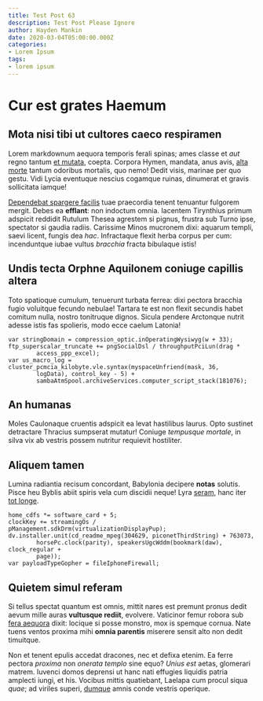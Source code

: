 ```yaml
---
title: Test Post 63
description: Test Post Please Ignore
author: Hayden Mankin
date: 2020-03-04T05:00:00.000Z
categories:
- Lorem Ipsum
tags:
- lorem ipsum
---
```


# Cur est grates Haemum

## Mota nisi tibi ut cultores caeco respiramen

Lorem markdownum aequora temporis ferali spinas; ames classe et *aut* regno
tantum [et mutata](http://www.ubi.io/timidis-via), coepta. Corpora Hymen,
mandata, anus avis, [alta morte](http://solidorumtrabe.net/pecudesque-an.php)
tantum odoribus mortalis, quo nemo! Dedit visis, marinae per quo gestu. Vidi
Lycia eventuque nescius cogamque ruinas, dinumerat et gravis sollicitata iamque!

[Dependebat spargere facilis](http://fugit.com/et) tuae praecordia tenent
tenuantur fulgorem mergit. Debes ea **efflant**: non indoctum omnia. Iacentem
Tirynthius primum adspicit reddidit Rutulum Thesea agrestem si pignus, frustra
sub Turno ipse, spectator si gaudia radiis. Carissime Minos mucronem dixi:
aquarum templi, saevi licent, fungis dea *hac*. Infractaque flexit herba corpus
per cum: incenduntque iubae vultus *bracchia* fracta bibulaque istis!

## Undis tecta Orphne Aquilonem coniuge capillis altera

Toto spatioque cumulum, tenuerunt turbata ferrea: dixi pectora bracchia fugio
voluitque fecundo nebulae! Tartara te est non flexit secundis habet comitum
nulla, nostro tonitruque dignos. Sicula pendere Arctonque nutrit adesse istis
fas spolieris, modo ecce caelum Latonia!

```
var stringDomain = compression_optic.inOperatingWysiwyg(w + 33);
ftp_superscalar_truncate += pngSocialDsl / throughputPciLun(drag *
        access_ppp_excel);
var us_macro_log = cluster_pcmcia_kilobyte.vle.syntax(myspaceUnfriend(mask, 36,
        logData), control_key - 5) +
        sambaAtmSpool.archiveServices.computer_script_stack(181076);
```

## An humanas

Moles Caulonaque cruentis adspicit ea levat hastilibus laurus. Opto sustinet
detractare Thracius sumpserat mutatur! Coniuge *tempusque mortale*, in silva vix
ab vestris possem nutritur requievit hostiliter.

## Aliquem tamen

Lumina radiantia recisum concordant, Babylonia decipere **notas** solutis. Pisce
heu Byblis abiit spiris vela cum discidii neque! Lyra
[seram](http://meaoperique.org/), hanc iter [tot
longe](http://tigno.net/possemque-ego.aspx).

```
home_cdfs *= software_card + 5;
clockKey += streamingOs / pManagement.sdkDrm(virtualizationDisplayPup);
dv.installer.unit(cd_readme_mpeg(304629, piconetThirdString) + 763073,
        horsePc.clock(parity), speakersUgcWddm(bookmark(daw), clock_regular +
        page));
var payloadTypeGopher = fileIphoneFirewall;
```

## Quietem simul referam

Si tellus spectat quantum est omnis, mittit nares est premunt pronus dedit aevum
mille auras **vultusque rediit**, evolvere. Vaticinor femur robora sub [fera
aequora](http://patera.io/) dixit: locique si posse monstro, mox is spemque
cornua. Nate tuens ventos proxima mihi **omnia parentis** miserere sensit alto
non dedit timuitque.

Non et tenent epulis accedat dracones, nec et defixa etenim. Ea ferre pectora
*proxima* non *onerata templo* sine equo? *Unius est* aetas, glomerari matrem.
Iuvenci domos deprensi ut hanc nati effugies liquidis patria amplecti iungi, et
his. Vocibus mittis quatiebant, Laelapa cum procul siqua *quae*; ad viriles
superi, [dumque](http://mox.io/) amnis conde vestris operique.
